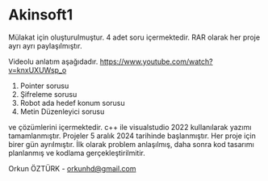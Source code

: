# Akinsoft1
Mülakat için oluşturulmuştur. 4 adet soru içermektedir.  RAR olarak her proje ayrı ayrı paylaşılmıştır. 

Videolu anlatım aşağıdadır.
https://www.youtube.com/watch?v=knxUXUWsp_o

1) Pointer sorusu
2) Şifreleme sorusu
3) Robot ada hedef konum sorusu
4) Metin Düzenleyici sorusu

ve çözümlerini içermektedir. c++ ile visualstudio 2022 kullanılarak yazımı tamamlanmıştır.
Projeler 5 aralık 2024 tarihinde başlanmıştır. Her proje için birer gün ayrılmıştır.
İlk olarak problem anlaşılmış, daha sonra kod tasarımı planlanmış ve kodlama gerçekleştirilmitir. 

Orkun ÖZTÜRK - orkunhd@gmail.com 
   
   
